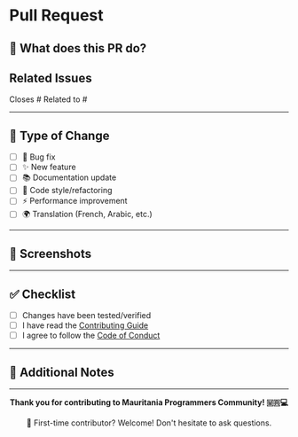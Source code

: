 # Pull Request

## 📝 What does this PR do?
<!-- Describe your changes clearly -->

## Related Issues
<!-- Link related issues -->
Closes #
Related to #

---

## 🔄 Type of Change
<!-- Mark the relevant option with an 'x' -->

- [ ] 🐛 Bug fix
- [ ] ✨ New feature
- [ ] 📚 Documentation update
- [ ] 🎨 Code style/refactoring
- [ ] ⚡ Performance improvement
- [ ] 🌍 Translation (French, Arabic, etc.)

---

## 📸 Screenshots
<!-- Add screenshots for visual changes -->

---

## ✅ Checklist

- [ ] Changes have been tested/verified
- [ ] I have read the [Contributing Guide](../CONTRIBUTING.md)
- [ ] I agree to follow the [Code of Conduct](../CODE_OF_CONDUCT.md)

---

## 💭 Additional Notes
<!-- Any extra context or questions for reviewers -->

---

<div align="center">

**Thank you for contributing to Mauritania Programmers Community! 🇲🇷💻**

🌟 First-time contributor? Welcome! Don't hesitate to ask questions.

</div>
